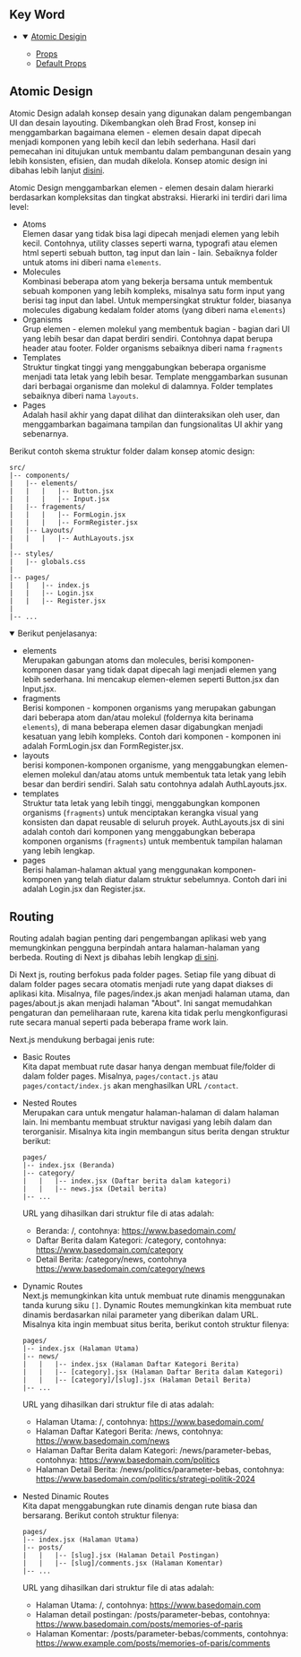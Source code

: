 ## Key Word

- <details open>
    <summary><a href="#atomic-design">Atomic Desigin</a></summary>
    <ul>
      <li><a href="#props-1">Props</a></li>
      <li><a href="#default-props">Default Props</a></li>
    </ul>
  </details>

## Atomic Design

Atomic Design adalah konsep desain yang digunakan dalam pengembangan UI dan desain layouting. Dikembangkan oleh Brad Frost, konsep ini menggambarkan bagaimana elemen - elemen desain dapat dipecah menjadi komponen yang lebih kecil dan lebih sederhana. Hasil dari pemecahan ini ditujukan untuk membantu dalam pembangunan desain yang lebih konsisten, efisien, dan mudah dikelola. Konsep atomic design ini dibahas lebih lanjut [disini](https://atomicdesign.bradfrost.com/).

Atomic Design menggambarkan elemen - elemen desain dalam hierarki berdasarkan kompleksitas dan tingkat abstraksi. Hierarki ini terdiri dari lima level:

- Atoms <br/> Elemen dasar yang tidak bisa lagi dipecah menjadi elemen yang lebih kecil. Contohnya, utility classes seperti warna, typografi atau elemen html seperti sebuah button, tag input dan lain - lain. Sebaiknya folder untuk atoms ini diberi nama `elements`.
- Molecules <br/> Kombinasi beberapa atom yang bekerja bersama untuk membentuk sebuah komponen yang lebih kompleks, misalnya satu form input yang berisi tag input dan label. Untuk mempersingkat struktur folder, biasanya molecules digabung kedalam folder atoms (yang diberi nama `elements`)
- Organisms <br/> Grup elemen - elemen molekul yang membentuk bagian - bagian dari UI yang lebih besar dan dapat berdiri sendiri. Contohnya dapat berupa header atau footer. Folder organisms sebaiknya diberi nama `fragments`
- Templates <br/> Struktur tingkat tinggi yang menggabungkan beberapa organisme menjadi tata letak yang lebih besar. Template menggambarkan susunan dari berbagai organisme dan molekul di dalamnya. Folder templates sebaiknya diberi nama `layouts`.
- Pages <br/> Adalah hasil akhir yang dapat dilihat dan diinteraksikan oleh user, dan menggambarkan bagaimana tampilan dan fungsionalitas UI akhir yang sebenarnya.

Berikut contoh skema struktur folder dalam konsep atomic design:

```
src/
|-- components/
|   |-- elements/
|   |   |   |-- Button.jsx
|   |   |   |-- Input.jsx
|   |-- fragements/
|   |   |   |-- FormLogin.jsx
|   |   |   |-- FormRegister.jsx
|   |-- Layouts/
|   |   |   |-- AuthLayouts.jsx
|
|-- styles/
|   |-- globals.css
|
|-- pages/
|   |   |-- index.js
|   |   |-- Login.jsx
|   |   |-- Register.jsx
|
|-- ...

```

<details open>
<summary>Berikut penjelasanya:</summary>

- elements <br/> Merupakan gabungan atoms dan molecules, berisi komponen-komponen dasar yang tidak dapat dipecah lagi menjadi elemen yang lebih sederhana. Ini mencakup elemen-elemen seperti Button.jsx dan Input.jsx.
- fragments <br/> Berisi komponen - komponen organisms yang merupakan gabungan dari beberapa atom dan/atau molekul (foldernya kita berinama `elements`), di mana beberapa elemen dasar digabungkan menjadi kesatuan yang lebih kompleks. Contoh dari komponen - komponen ini adalah FormLogin.jsx dan FormRegister.jsx.
- layouts <br/> berisi komponen-komponen organisme, yang menggabungkan elemen-elemen molekul dan/atau atoms untuk membentuk tata letak yang lebih besar dan berdiri sendiri. Salah satu contohnya adalah AuthLayouts.jsx.
- templates<br/> Struktur tata letak yang lebih tinggi, menggabungkan komponen organisms (`fragments`) untuk menciptakan kerangka visual yang konsisten dan dapat reusable di seluruh proyek. AuthLayouts.jsx di sini adalah contoh dari komponen yang menggabungkan beberapa komponen organisms (`fragments`) untuk membentuk tampilan halaman yang lebih lengkap.
- pages <br/> Berisi halaman-halaman aktual yang menggunakan komponen-komponen yang telah diatur dalam struktur sebelumnya. Contoh dari ini adalah Login.jsx dan Register.jsx.
</details>

## Routing

Routing adalah bagian penting dari pengembangan aplikasi web yang memungkinkan pengguna berpindah antara halaman-halaman yang berbeda. Routing di Next js dibahas lebih lengkap [di sini](https://nextjs.org/docs/pages/building-your-application/routing).

Di Next js, routing berfokus pada folder pages. Setiap file yang dibuat di dalam folder pages secara otomatis menjadi rute yang dapat diakses di aplikasi kita. Misalnya, file pages/index.js akan menjadi halaman utama, dan pages/about.js akan menjadi halaman "About". Ini sangat memudahkan pengaturan dan pemeliharaan rute, karena kita tidak perlu mengkonfigurasi rute secara manual seperti pada beberapa frame work lain.

Next.js mendukung berbagai jenis rute:

- Basic Routes <br/> Kita dapat membuat rute dasar hanya dengan membuat file/folder di dalam folder pages. Misalnya, `pages/contact.js` atau `pages/contact/index.js` akan menghasilkan URL `/contact`.
- Nested Routes <br/> Merupakan cara untuk mengatur halaman-halaman di dalam halaman lain. Ini membantu membuat struktur navigasi yang lebih dalam dan terorganisir. Misalnya kita ingin membangun situs berita dengan struktur berikut:

  ```
  pages/
  |-- index.jsx (Beranda)
  |-- category/
  |   |   |-- index.jsx (Daftar berita dalam kategori)
  |   |   |-- news.jsx (Detail berita)
  |-- ...
  ```

  URL yang dihasilkan dari struktur file di atas adalah:

  - Beranda: /, contohnya: https://www.basedomain.com/
  - Daftar Berita dalam Kategori: /category, contohnya: https://www.basedomain.com/category
  - Detail Berita: /category/news, contohnya https://www.basedomain.com/category/news

- Dynamic Routes <br/> Next.js memungkinkan kita untuk membuat rute dinamis menggunakan tanda kurung siku `[]`. Dynamic Routes memungkinkan kita membuat rute dinamis berdasarkan nilai parameter yang diberikan dalam URL. Misalnya kita ingin membuat situs berita, berikut contoh struktur filenya:

  ```
  pages/
  |-- index.jsx (Halaman Utama)
  |-- news/
  |   |   |-- index.jsx (Halaman Daftar Kategori Berita)
  |   |   |-- [category].jsx (Halaman Daftar Berita dalam Kategori)
  |   |   |-- [category]/[slug].jsx (Halaman Detail Berita)
  |-- ...
  ```

  URL yang dihasilkan dari struktur file di atas adalah:

  - Halaman Utama: /, contohnya: https://www.basedomain.com/
  - Halaman Daftar Kategori Berita: /news, contohnya: https://www.basedomain.com/news
  - Halaman Daftar Berita dalam Kategori: /news/parameter-bebas, contohnya: https://www.basedomain.com/politics
  - Halaman Detail Berita: /news/politics/parameter-bebas, contohnya: https://www.basedomain.com/politics/strategi-politik-2024

- Nested Dinamic Routes <br/> Kita dapat menggabungkan rute dinamis dengan rute biasa dan bersarang. Berikut contoh struktur filenya:

  ```
  pages/
  |-- index.jsx (Halaman Utama)
  |-- posts/
  |   |   |-- [slug].jsx (Halaman Detail Postingan)
  |   |   |-- [slug]/comments.jsx (Halaman Komentar)
  |-- ...
  ```

  URL yang dihasilkan dari struktur file di atas adalah:

  - Halaman Utama: /, contohnya: https://www.basedomain.com
  - Halaman detail postingan: /posts/parameter-bebas, contohnya: https://www.basedomain.com/posts/memories-of-paris
  - Halaman Komentar: /posts/parameter-bebas/comments, contohnya: https://www.example.com/posts/memories-of-paris/comments
